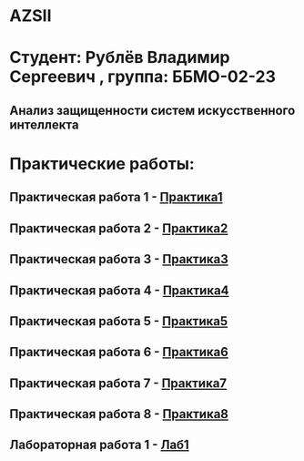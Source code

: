 # AZSII

# Студент: Рублёв Владимир Сергеевич , группа: ББМО-02-23

## Анализ защищенности систем искусственного интеллекта

# Практические работы:

## Практическая работа 1 - [Практика1](https://github.com/vladimirrublev/AZSII-1-/blob/main/README.md)
## Практическая работа 2 - [Практика2](https://github.com/vladimirrublev/AZSII-2/tree/main?tab=readme-ov-file)
## Практическая работа 3 - [Практика3]()
## Практическая работа 4 - [Практика4]()
## Практическая работа 5 - [Практика5]()
## Практическая работа 6 - [Практика6]()
## Практическая работа 7 - [Практика7]()
## Практическая работа 8 - [Практика8]()

## Лабораторная работа 1 - [Лаб1]()
